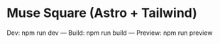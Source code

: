 # Muse Square (Astro + Tailwind)
Dev: npm run dev — Build: npm run build — Preview: npm run preview
